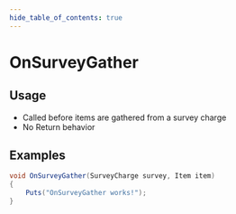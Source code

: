 ```yaml
---
hide_table_of_contents: true
---
```


# OnSurveyGather

## Usage

* Called before items are gathered from a survey charge
* No Return behavior

## Examples

```csharp title=""
void OnSurveyGather(SurveyCharge survey, Item item)
{
    Puts("OnSurveyGather works!");
}
```
